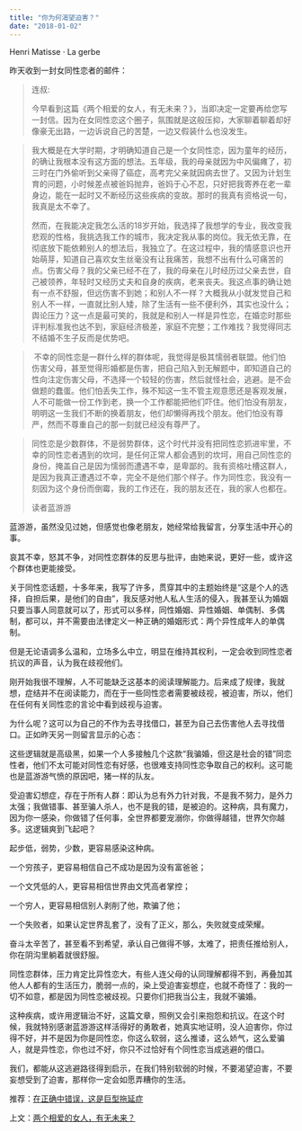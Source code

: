 ```yaml
---
title: "你为何渴望迫害？"
date: "2018-01-02"
---
```


Henri Matisse · La gerbe

昨天收到一封女同性恋者的邮件：

> 连叔:
> 
> 今早看到这篇《两个相爱的女人，有无未来？》，当即决定一定要再给您写一封信。因为在女同性恋这个圈子，氛围就是这般压抑，大家聊着聊着却好像豪无出路，一边诉说自己的苦楚，一边又假装什么也没发生。

> 我大概是在大学时期，才明确知道自己是一个女同性恋，因为童年的经历，的确让我根本没有这方面的想法。五年级，我的母亲就因为中风偏瘫了，初三时在门外偷听到父亲得了癌症，高考完父亲就因病去世了。又因为计划生育的问题，小时候差点被爸妈抛弃，爸妈于心不忍，只好把我寄养在老一辈身边，能在一起时又不断经历这些疾病的变故。那时的我真有资格说一句，我真是太不幸了。
> 
> 然而，在我能决定我怎么活的18岁开始，我选择了我想学的专业，我改变我悲观的性格，我挑选我工作的城市，我决定我从事的岗位。我无依无靠，在彻底放下能依赖别人的想法后，我独立了。在这过程中，我的情感意识也开始萌芽，知道自己喜欢女生丝毫没有让我痛苦，我想不出有什么可痛苦的点。伤害父母？我的父亲已经不在了，我的母亲在儿时经历过父亲去世，自己被领养，年轻时又经历丈夫和自身的疾病，老来丧夫。我这点事的确让她有一点不舒服，但远伤害不到她；和别人不一样？大概我从小就发觉自己和别人不一样，一直就比别人矮，除了生活有一些不便利外，其实也没什么；舆论压力？这一点是最可笑的，我就是和别人一样是异性恋，在婚恋时那些评判标准我也达不到，家庭经济极差，家庭不完整；工作难找？我觉得同志不结婚不生子反而是优势吧。

>  不幸的同性恋是一群什么样的群体呢，我觉得是极其懦弱者联盟。他们怕伤害父母，甚至觉得形婚都是伤害，把自己陷入到无解题中，即知道自己的性向注定伤害父母，不选择一个较轻的伤害，然后就怪社会，逃避。是不会做题的蠢蛋。他们怕丢失工作，殊不知这一生不管主观意愿还是客观发展，人不可能做一份工作到老，换一个工作都能把他们吓住。他们怕没有朋友，明明这一生我们不断的换着朋友，他们却懒得再找个朋友。他们怕没有尊严，然而不尊重自己的那一刻就已经没有尊严了。

> 同性恋是少数群体，不是弱势群体，这个时代并没有把同性恋抓进牢里，不幸的同性恋者遇到的坎坷，是任何正常人都会遇到的坎坷，用自己同性恋的身份，掩盖自己是因为懦弱而遭遇不幸，是卑鄙的。我有资格吐槽这群人，是因为我真正遭遇过不幸，完全不是他们那个样子。作为同性恋，我没有一刻因为这个身份而倒霉，我的工作还在，我的朋友还在，我的家人也都在。
> 
> 读者蓝游游

蓝游游，虽然没见过她，但感觉也像老朋友，她经常给我留言，分享生活中开心的事。

哀其不幸，怒其不争，对同性恋群体的反思与批评，由她来说，更好一些，或许这个群体也更能接受。

关于同性恋话题，十多年来，我写了许多，贯穿其中的主题始终是“这是个人的选择，自担后果，是他们的自由”，我反感对他人私人生活的侵入，我甚至认为婚姻只要当事人同意就可以了，形式可以多样，同性婚姻、异性婚姻、单偶制、多偶制，都可以，并不需要由法律定义一种正确的婚姻形式：两个异性成年人的单偶制。

但是无论语调多么温和，立场多么中立，明显在维持其权利，一定会收到同性恋者抗议的声音，认为我在歧视他们。

刚开始我很不理解，人不可能缺乏这基本的阅读理解能力。后来成了规律，我就想，症结并不在阅读能力，而在于一些同性恋者需要被歧视，被迫害，所以，他们在任何有关同性恋的言论中看到歧视与迫害。

为什么呢？这可以为自己的不作为去寻找借口，甚至为自己去伤害他人去寻找借口。正如昨天另一则留言显示的心态：

这些逻辑就是高级黑，如果一个人多接触几个这款“我骗婚，但这是社会的错”同恋性者，他们不太可能对同性恋有好感，也很难支持同性恋争取自己的权利。这可能也是蓝游游气愤的原因吧，猪一样的队友。

受迫害幻想症，存在于所有人群：即认为总有外力针对我，不是我不努力，是外力太强；我做错事、甚至骗人杀人，也不是我的错，是被迫的。这种病，具有魔力，因为你一感染，你做错了任何事，全世界都要宠溺你，你做得越错，世界欠你越多。这逻辑爽到飞起吧？

起步低，弱势，少数，更容易感染这种病。

一个穷孩子，更容易相信自己不成功是因为没有富爸爸；

一个文凭低的人，更容易相信世界由文凭高者掌控；

一个穷人，更容易相信别人剥削了他，欺骗了他；

一个失败者，如果认定世界乱套了，没有了正义，那么，失败就变成荣耀。

奋斗太辛苦了，甚至看不到希望，承认自己做得不够，太难了，把责任推给别人，你在阴沟里躺着就很舒服。

同性恋群体，压力肯定比异性恋大，有些人连父母的认同理解都得不到，再叠加其他人人都有的生活压力，脆弱一点的，染上受迫害妄想症，也就不奇怪了：我的一切不如意，都是因为同性恋被歧视。只要你们把我当公主，我就不骗婚。

这种疾病，或许用逻辑治不好，这篇文章，照例又会引来抱怨和抗议。在这个时候，我就特别感谢蓝游游这样活得好的勇敢者，她真实地证明，没人迫害你，你过得不好，并不是因为你是同性恋，你这么软弱，这么推诿，这么娇气，这么爱骗人，就是异性恋，你也过不好，你只不过恰好有个同性恋当成逃避的借口。

我们，都能从这逃避路径得到启示，在我们特别软弱的时候，不要渴望迫害，不要妄想受到了迫害，那样你一定会如愿弄糟你的生活。

推荐：[在正确中错误，这是巨型拖延症](http://mp.weixin.qq.com/s?__biz=MjM5NDU0Mjk2MQ==&mid=2651622896&idx=1&sn=96ec83c932fdd16ad2e90bccab3935df&chksm=bd7e09ee8a0980f8eeaad8591bf095be2ea1d6a9f96e2869d99e261122368b5ec61148373c29&scene=21#wechat_redirect)

上文：[两个相爱的女人，有无未来？](http://mp.weixin.qq.com/s?__biz=MjM5NDU0Mjk2MQ==&mid=2651624968&idx=1&sn=1a32cc24d6a940362adf654f40c2ecef&chksm=bd7e12168a099b00e49b7a5ace20af1b72d0a9bf0ace6479bd11db710a32153aa909a2a4a8b5&scene=21#wechat_redirect)
